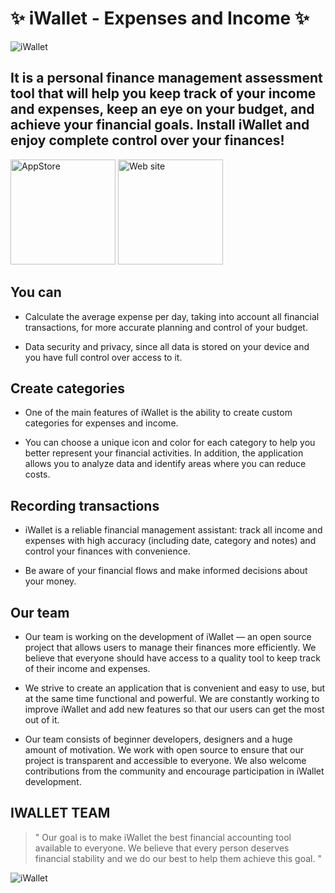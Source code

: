 # ✨ iWallet - Expenses and Income ✨
![iWallet](https://github.com/idevnva/iWallet/assets/127990298/5f509056-3207-4b3e-8995-4be1347d28c6)


## It is a personal finance management assessment tool that will help you keep track of your income and expenses, keep an eye on your budget, and achieve your financial goals. Install iWallet and enjoy complete control over your finances!

<a href="https://apps.apple.com/us/app/iwallet-expenses-and-income/id6447585809"><img alt="AppStore" src="https://github.com/idevnva/iWallet/assets/127990298/bb58e43e-e24b-4692-994a-33b00efed2d1"  width="168"/></a>
<a href="https://idevnva.com/iwallet"><img alt="Web site" src="https://github.com/idevnva/iWallet/assets/127990298/5716a31a-89f6-4fca-bc63-c6bc2272633b"  width="168"/></a>




## You can
* Calculate the average expense per day, taking into account all financial transactions, for more accurate planning and control of your budget.

* Data security and privacy, since all data is stored on your device and you have full control over access to it.

## Create categories
* One of the main features of iWallet is the ability to create custom categories for expenses and income.

* You can choose a unique icon and color for each category to help you better represent your financial activities. In addition, the application allows you to analyze data and identify areas where you can reduce costs.

## Recording transactions
* iWallet is a reliable financial management assistant: track all income and expenses with high accuracy (including date, category and notes) and control your finances with convenience.

* Be aware of your financial flows and make informed decisions about your money.

## Our team
* Our team is working on the development of iWallet — an open source project that allows users to manage their finances more efficiently. We believe that everyone should have access to a quality tool to keep track of their income and expenses.

* We strive to create an application that is convenient and easy to use, but at the same time functional and powerful. We are constantly working to improve iWallet and add new features so that our users can get the most out of it.

* Our team consists of beginner developers, designers and a huge amount of motivation. We work with open source to ensure that our project is transparent and accessible to everyone. We also welcome contributions from the community and encourage participation in iWallet development.

## IWALLET TEAM
> " Our goal is to make iWallet the best financial accounting tool available to everyone. We believe that every person deserves financial stability and we do our best to help them achieve this goal. "

![iWallet](https://github.com/idevnva/iWallet/assets/127990298/c1397684-89f4-4d84-b936-4c32f6962dfc)





